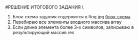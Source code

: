 #РЕШЕНИЕ ИТОГОВОГО ЗАДАНИЯ \
1. Блок-схема задания содержится в Itog.jpg
[блок-схема](Itog.jpg)
2. Перебираю все элементы входного массива array
3. Если длина элемента более 3-х символов, записываю в результирующий массив res
